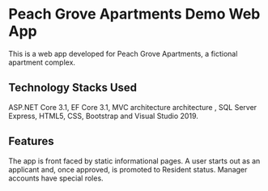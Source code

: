# Peach Grove Apartments Demo Web App

This is a web app developed for Peach Grove Apartments, a fictional apartment complex.

## Technology Stacks Used

ASP.NET Core 3.1, EF Core 3.1, MVC architecture architecture , SQL Server Express, HTML5, CSS, Bootstrap and Visual Studio 2019.

## Features

The app is front faced by static informational pages. A user starts out as an applicant and, once approved, is promoted to Resident status. Manager accounts have special roles.